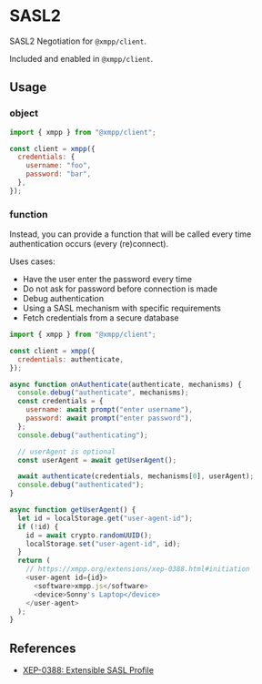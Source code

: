 # SASL2

SASL2 Negotiation for `@xmpp/client`.

Included and enabled in `@xmpp/client`.

## Usage

### object

```js
import { xmpp } from "@xmpp/client";

const client = xmpp({
  credentials: {
    username: "foo",
    password: "bar",
  },
});
```

### function

Instead, you can provide a function that will be called every time authentication occurs (every (re)connect).

Uses cases:

- Have the user enter the password every time
- Do not ask for password before connection is made
- Debug authentication
- Using a SASL mechanism with specific requirements
- Fetch credentials from a secure database

```js
import { xmpp } from "@xmpp/client";

const client = xmpp({
  credentials: authenticate,
});

async function onAuthenticate(authenticate, mechanisms) {
  console.debug("authenticate", mechanisms);
  const credentials = {
    username: await prompt("enter username"),
    password: await prompt("enter password"),
  };
  console.debug("authenticating");

  // userAgent is optional
  const userAgent = await getUserAgent();

  await authenticate(credentials, mechanisms[0], userAgent);
  console.debug("authenticated");
}

async function getUserAgent() {
  let id = localStorage.get("user-agent-id");
  if (!id) {
    id = await crypto.randomUUID();
    localStorage.set("user-agent-id", id);
  }
  return (
    // https://xmpp.org/extensions/xep-0388.html#initiation
    <user-agent id={id}>
      <software>xmpp.js</software>
      <device>Sonny's Laptop</device>
    </user-agent>
  );
}
```

## References

- [XEP-0388: Extensible SASL Profile](https://xmpp.org/extensions/xep-0388.html)
